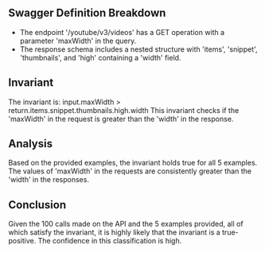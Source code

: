 ## Swagger Definition Breakdown
- The endpoint '/youtube/v3/videos' has a GET operation with a parameter 'maxWidth' in the query.
- The response schema includes a nested structure with 'items', 'snippet', 'thumbnails', and 'high' containing a 'width' field.

## Invariant
The invariant is: input.maxWidth > return.items.snippet.thumbnails.high.width
This invariant checks if the 'maxWidth' in the request is greater than the 'width' in the response.

## Analysis
Based on the provided examples, the invariant holds true for all 5 examples. The values of 'maxWidth' in the requests are consistently greater than the 'width' in the responses.

## Conclusion
Given the 100 calls made on the API and the 5 examples provided, all of which satisfy the invariant, it is highly likely that the invariant is a true-positive. The confidence in this classification is high.
